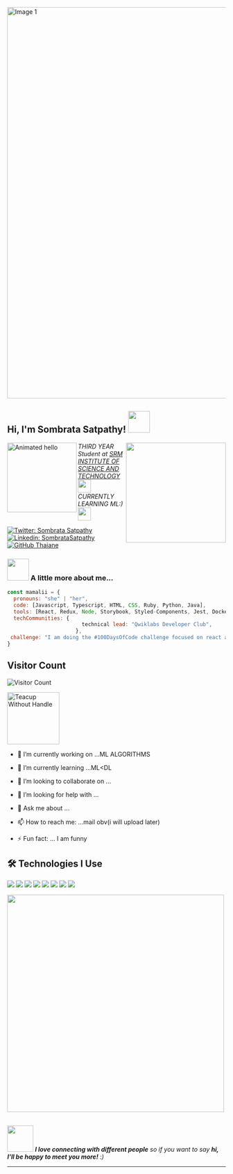 
  <tr>
    <td><img src="https://github.com/Anmol-Baranwal/Cool-GIFs-For-GitHub/assets/74038190/7b282ec6-fcc3-4600-90a7-2c3140549f58" width="900" alt="Image 1"></td>
   
  </tr>

<h2> Hi, I'm Sombrata Satpathy! <img src="https://media.giphy.com/media/mGcNjsfWAjY5AEZNw6/giphy.gif" width="50"></h2>
<img align='right' src="https://media.giphy.com/media/ieyl9zmCjO4b4t6qoY/giphy.gif" width="230"><img align='left' src="https://github.com/Anmol-Baranwal/Cool-GIFs-For-GitHub/assets/74038190/9be4d344-6782-461a-b5a6-32a07bf7b34e" width="160" alt="Animated hello">
<p><em> THIRD YEAR Student at <a href="http:/https://www.srmist.edu.in/">SRM INSTITUTE OF SCIENCE AND TECHNOLOGY</a><img src="https://media.giphy.com/media/fYSnHlufseco8Fh93Z/giphy.gif" width="30"></br>CURRENTLY LEARNING ML:)<img src="https://media.giphy.com/media/WUlplcMpOCEmTGBtBW/giphy.gif" width="30"> 
</em></p>

[![Twitter: Sombrata Satpathy](https://img.shields.io/twitter/follow/SombrataSatpathy?style=social)]()
[![Linkedin: SombrataSatpathy](https://img.shields.io/badge/-sombratasatpathy35-blue?style=flat-square&logo=Linkedin&logoColor=white&link=https://www.linkedin.com/in/sombratasatpathy35/)](https://www.linkedin.com/in/sombratasatpathy35?utm_source=share&utm_campaign=share_via&utm_content=profile&utm_medium=android_app )
[![GitHub Thaiane](https://img.shields.io/github/followers/AmazingMamali65?label=follow&style=social)](https://github.com/AmazingMamali65)


### <img src="https://media.giphy.com/media/VgCDAzcKvsR6OM0uWg/giphy.gif" width="50"> A little more about me...  

```javascript
const mamalii = {
  pronouns: "she" | "her",
  code: [Javascript, Typescript, HTML, CSS, Ruby, Python, Java],
  tools: [React, Redux, Node, Storybook, Styled-Components, Jest, Docker],
  techCommunities: {
                        technical lead: "Qwiklabs Developer Club",
                      },
 challenge: "I am doing the #100DaysOfCode challenge focused on react and typescript"
}
```

## Visitor Count
![Visitor Count](https://profile-counter.glitch.me/Mamaliiiii/count.svg)



<img src="https://user-images.githubusercontent.com/74038190/216120974-24a76b31-7f39-41f1-a38f-b3c1377cc612.png" alt="Teacup Without Handle" width="120" />

- 🔭 I’m currently working on ...ML ALGORITHMS
- 🌱 I’m currently learning ...ML<DL
                                  
- 👯 I’m looking to collaborate on ...
- 🤔 I’m looking for help with ...
- 💬 Ask me about ...
- 📫 How to reach me: ...mail obv(i will upload later)
- ⚡ Fun fact: ... I am funny

## 🛠 Technologies I Use  
![](https://img.shields.io/badge/React-61DAFB?style=for-the-badge&logo=react&logoColor=white)
![](https://img.shields.io/badge/Node.js-86BE00?style=for-the-badge&logo=node.js&logoColor=white)
![](https://img.shields.io/badge/JavaScript-F7DF1E?style=for-the-badge&logo=javascript&logoColor=white)
![](https://img.shields.io/badge/HTML5-E34F26?style=for-the-badge&logo=html5&logoColor=white)
![](https://img.shields.io/badge/CSS3-1572B6?style=for-the-badge&logo=css3&logoColor=white)
![](https://img.shields.io/badge/MySQL-F79F17?style=for-the-badge&logo=mysql&logoColor=white)
[](https://img.shields.io/badge/Python-FFD43B?style=for-the-badge&logo=python&logoColor=blue)
![](https://img.shields.io/badge/VS_Code-0078D4?style=for-the-badge&logo=visual%20studio%20code&logoColor=white)
![](https://img.shields.io/badge/Git-F05032?style=for-the-badge&logo=git&logoColor=white)




<img src="https://github.com/Anmol-Baranwal/Cool-GIFs-For-GitHub/assets/74038190/dad5d025-91c3-43b9-9a3d-1c9266f77cb7" width="500">
<br><br>

<img src="https://media.giphy.com/media/LnQjpWaON8nhr21vNW/giphy.gif" width="60"> <em><b>I love connecting with different people</b> so if you want to say <b>hi, I'll be happy to meet you more!</b> :)</em>

---
